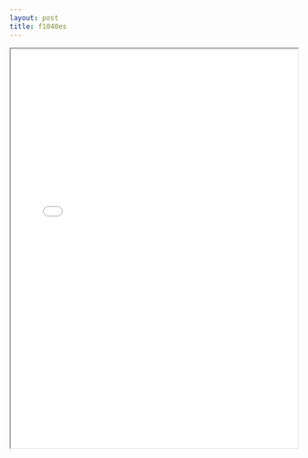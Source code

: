 ```yaml
---
layout: post
title: f1040es
---
```


<div class="pdf-container">
<iframe src="/ea/assets/pdfs/f1040es.pdf" height="700" width="100%" allowFullScreen="true"></iframe>
</div>

